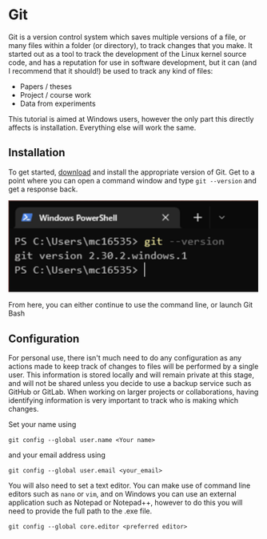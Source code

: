 # Git

Git is a version control system which saves multiple versions of a file, or many files within a folder (or directory), to track changes that you make. It started out as a tool to track the development of the Linux kernel source code, and has a reputation for use in software development, but it can (and I recommend that it should!) be used to track any kind of files:
- Papers / theses
- Project / course work
- Data from experiments

This tutorial is aimed at Windows users, however the only part this directly affects is installation. Everything else will work the same.

## Installation

To get started, [download](https://git-scm.com/download) and install the appropriate version of Git. Get to a point where you can open a command window and type `git --version` and get a response back.

<img src="version.png" alt="Example of output on Windows" width="500"/>

From here, you can either continue to use the command line, or launch Git Bash

## Configuration

For personal use, there isn't much need to do any configuration as any actions made to keep track of changes to files will be performed by a single user. This information is stored locally and will remain private at this stage, and will not be shared unless you decide to use a backup service such as GitHub or GitLab. When working on larger projects or collaborations, having identifying information is very important to track who is making which changes.

Set your name using

```
git config --global user.name <Your name>
```

and your email address using

```
git config --global user.email <your_email>
```

You will also need to set a text editor. You can make use of command line editors such as `nano` or `vim`, and on Windows you can use an external application such as Notepad or Notepad++, however to do this you will need to provide the full path to the .exe file.

```
git config --global core.editor <preferred editor>
```